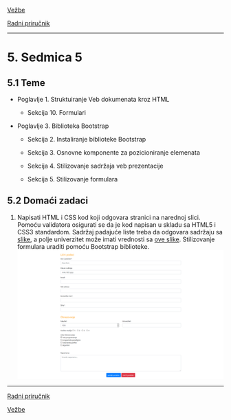 [Vežbe](../../../README.md)

[Radni priručnik](../../README.md)

-----

# 5. Sedmica 5

## 5.1 Teme

- Poglavlje 1. Struktuiranje Veb dokumenata kroz HTML

   - Sekcija 10. Formulari 

- Poglavlje 3. Biblioteka Bootstrap

   - Sekcija 2. Instaliranje biblioteke Bootstrap

   - Sekcija 3. Osnovne komponente za pozicioniranje elemenata

   - Sekcija 4. Stilizovanje sadržaja veb prezentacije

   - Sekcija 5. Stilizovanje formulara

## 5.2 Domaći zadaci

1. Napisati HTML i CSS kod koji odgovara stranici na narednoj slici. Pomoću validatora osigurati se da je kod napisan u skladu sa HTML5 i CSS3 standardom. 
Sadržaj padajuće liste treba da odgovara sadržaju sa [slike](./Slike/fakultet.png), a polje univerzitet može imati vrednosti sa [ove slike](./Slike/univerzitet.png). Stilizovanje formulara uraditi pomoću Bootstrap biblioteke.
   <img style="max-width: 100%;" src="./Slike/zadatak1.png" alt="Zadatak1">

-----

[Radni priručnik](../../README.md)

[Vežbe](../../../README.md)

<!--
<table><tr><td>
<img src="./Slike/.png" alt="">
</td></tr></table>
-->
